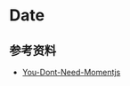 # Date

## 参考资料

- [You-Dont-Need-Momentjs](https://github.com/you-dont-need/You-Dont-Need-Momentjs)
